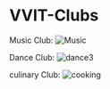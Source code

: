 # VVIT-Clubs
Music Club:
![Music](https://github.com/VakaPrasanna/VVIT-Clubs/assets/96370281/9d868b16-0b22-473c-9b43-3a484aee07f6)

Dance Club:
![dance3](https://github.com/VakaPrasanna/VVIT-Clubs/assets/96370281/cb187e53-9ba5-4d07-9ddc-e1ffa9d7f9dd)

culinary Club:
![cooking](https://github.com/VakaPrasanna/VVIT-Clubs/assets/96370281/c0daf2b2-8eed-4092-a47e-e230807a4ea5)

